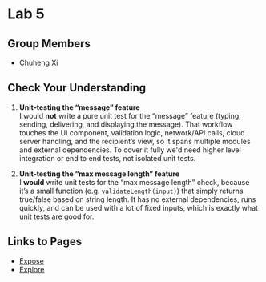 # Lab 5

## Group Members
- Chuheng Xi

## Check Your Understanding

1. **Unit‐testing the “message” feature**  
   I would **not** write a pure unit test for the “message” feature (typing, sending, delivering, and displaying the message). That workflow touches the UI component, validation logic, network/API calls, cloud server handling, and the recipient’s view, so it spans multiple modules and external dependencies. To cover it fully we'd need higher level integration or end to end tests, not isolated unit tests.

2. **Unit‐testing the “max message length” feature**  
   I **would** write unit tests for the “max message length” check, because it’s a small function (e.g. `validateLength(input)`) that simply returns true/false based on string length. It has no external dependencies, runs quickly, and can be used with a lot of fixed inputs, which is exactly what unit tests are good for.

## Links to Pages 
- [Expose](https://xchuheng613.github.io/Lab5_Starter/expose.html)
- [Explore](https://xchuheng613.github.io/Lab5_Starter/explore.html)